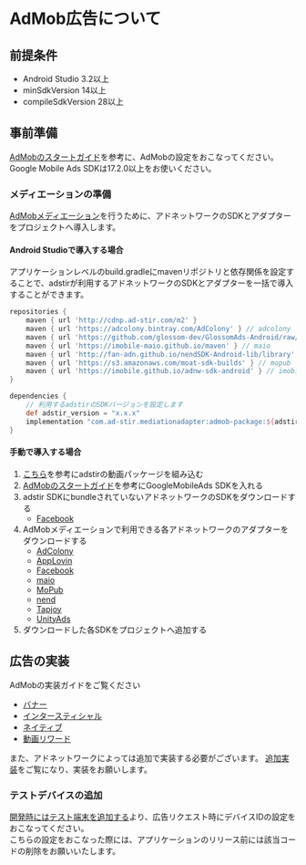 # AdMob広告について

## 前提条件

- Android Studio 3.2以上  
- minSdkVersion 14以上  
- compileSdkVersion 28以上  

## 事前準備

[AdMobのスタートガイド](https://developers.google.com/admob/android/quick-start?hl=ja)を参考に、AdMobの設定をおこなってください。  
Google Mobile Ads SDKは17.2.0以上をお使いください。

### メディエーションの準備

[AdMobメディエーション](https://developers.google.com/admob/android/mediate?hl=ja)を行うために、アドネットワークのSDKとアダプターをプロジェクトへ導入します。

#### Android Studioで導入する場合
アプリケーションレベルのbuild.gradleにmavenリポジトリと依存関係を設定することで、adstirが利用するアドネットワークのSDKとアダプターを一括で導入することができます。

```groovy hl_lines="11 15"
repositories {
    maven { url 'http://cdnp.ad-stir.com/m2' }
    maven { url 'https://adcolony.bintray.com/AdColony' } // adcolony
    maven { url 'https://github.com/glossom-dev/GlossomAds-Android/raw/master' } // adcolsa
    maven { url 'https://imobile-maio.github.io/maven' } // maio
    maven { url 'http://fan-adn.github.io/nendSDK-Android-lib/library' } // nend
    maven { url 'https://s3.amazonaws.com/moat-sdk-builds' } // mopub
    maven { url 'https://imobile.github.io/adnw-sdk-android' } // imobile
}

dependencies {
    // 利用するadstirのSDKバージョンを設定します
    def adstir_version = "x.x.x" 
    implementation "com.ad-stir.mediationadapter:admob-package:${adstir_version}"
}
```

#### 手動で導入する場合

1. [こちら](../adstir/init/manual_integration.md#sdkの手動組み込み)を参考にadstirの動画パッケージを組み込む
1. [AdMobのスタートガイド](https://developers.google.com/admob/android/quick-start?hl=ja#manual_download)を参考にGoogleMobileAds SDKを入れる 
1. adstir SDKにbundleされていないアドネットワークのSDKをダウンロードする
    * [Facebook](https://origincache.facebook.com/developers/resources/?id=audience-network-sdk-5.6.0.zip)
1. AdMobメディエーションで利用できる各アドネットワークのアダプターをダウンロードする
    * [AdColony](https://google.bintray.com/mobile-ads-adapters-android/com/google/ads/mediation/adcolony/4.1.0.0/adcolony-4.1.0.0.aar)
    * [AppLovin](https://google.bintray.com/mobile-ads-adapters-android/com/google/ads/mediation/applovin/9.10.5.0/applovin-9.10.5.0.aar)
    * [Facebook](https://google.bintray.com/mobile-ads-adapters-android/com/google/ads/mediation/facebook/5.6.0.0/facebook-5.6.0.0.aar)
    * [maio](https://google.bintray.com/mobile-ads-adapters-android/com/google/ads/mediation/maio/1.1.10.0/maio-1.1.10.0.aar)
    * [MoPub](https://google.bintray.com/mobile-ads-adapters-android/com/google/ads/mediation/mopub/5.10.0.0/mopub-5.10.0.0.aar)
    * [nend](https://google.bintray.com/mobile-ads-adapters-android/com/google/ads/mediation/nend/5.3.0.0/nend-5.3.0.0.aar)
    * [Tapjoy](https://google.bintray.com/mobile-ads-adapters-android/com/google/ads/mediation/tapjoy/12.3.4.0/tapjoy-12.3.4.0.aar)
    * [UnityAds](https://google.bintray.com/mobile-ads-adapters-android/com/google/ads/mediation/unity/3.3.0.0/unity-3.3.0.0.aar)
1. ダウンロードした各SDKをプロジェクトへ追加する

## 広告の実装

AdMobの実装ガイドをご覧ください

* [バナー](https://developers.google.com/admob/android/banner?hl=ja)
* [インタースティシャル](https://developers.google.com/admob/android/interstitial?hl=ja)
* [ネイティブ](https://developers.google.com/admob/android/native/start?hl=ja)
* [動画リワード](https://developers.google.com/admob/android/rewarded-ads?hl=ja)

また、アドネットワークによっては追加で実装する必要がございます。 [追加実装](network#追加実装)をご覧になり、実装をお願いします。

### テストデバイスの追加
[開発時にはテスト端末を追加する](https://developers.google.com/admob/android/test-ads?hl=ja#add_your_test_device)より、広告リクエスト時にデバイスIDの設定をおこなってください。  
こちらの設定をおこなった際には、アプリケーションのリリース前には該当コードの削除をお願いいたします。
